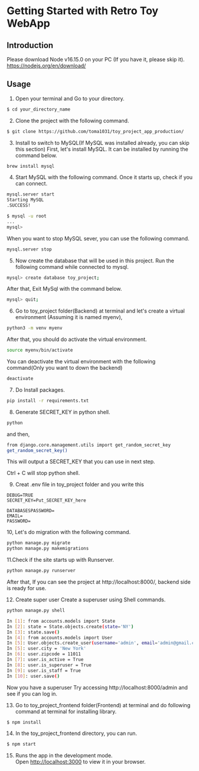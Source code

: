 # Getting Started with Retro Toy WebApp

## Introduction

Please download Node v16.15.0 on your PC (If you have it, please skip it).
https://nodejs.org/en/download/

## Usage

1. Open your terminal and Go to your directory.
```bash
$ cd your_directory_name
```

2. Clone the project with the following command.
```bash
$ git clone https://github.com/toma1031/toy_project_app_production/
```

3. Install to switch to MySQL(If MySQL was installed already, you can skip this section)
First, let's install MySQL. It can be installed by running the command below.
```bash
brew install mysql
```

4. Start MySQL with the following command. Once it starts up, check if you can connect.
```bash
mysql.server start
Starting MySQL
.SUCCESS!

$ mysql -u root
...
mysql>
```

When you want to stop MySQL sever, you can use the following command.
```bash
mysql.server stop
```

5. Now create the database that will be used in this project. 
Run the following command while connected to mysql.
```bash
mysql> create database toy_project;
```

After that,
Exit MySql with the command below.
```bash
mysql> quit;
```

6. Go to toy_project folder(Backend) at terminal and let's create a virtual environment (Assuming it is named myenv),
```bash
python3 -m venv myenv
```

After that, you should do activate the virtual environment.
```bash
source myenv/bin/activate 
```

You can deactivate the virtual environment with the following command(Only you want to down the backend)
```bash
deactivate
```

7. Do Install packages.
```bash
pip install -r requirements.txt
```

8. Generate SECRET_KEY in python shell.
```bash
python
```

and then,

```bash
from django.core.management.utils import get_random_secret_key
get_random_secret_key() 
```

This will output a SECRET_KEY that you can use in next step.

Ctrl + C will stop python shell.

9. Creat .env file in toy_project folder and you write this
```
DEBUG=TRUE
SECRET_KEY=Put_SECRET_KEY_here

DATABASESPASSWORD=
EMAIL=
PASSWORD=
```

10, Let's do migration with the following command.
```bash
python manage.py migrate
python manage.py makemigrations
```

11.Check if the site starts up with Runserver.
```bash
python manage.py runserver
```
After that,
If you can see the project at http://localhost:8000/,
backend side is ready for use.

12. Create super user
Create a superuser using Shell commands.
```bash
python manage.py shell

In [1]: from accounts.models import State
In [2]: state = State.objects.create(state='NY')
In [3]: state.save()
In [4]: from accounts.models import User
In [5]: User.objects.create_user(username='admin', email='admin@gmail.com', password='testpass')
In [5]: user.city = 'New York'
In [6]: user.zipcode = 11011
In [7]: user.is_active = True
In [8]: user.is_superuser = True
In [9]: user.is_staff = True
In [10]: user.save()
```
Now you have a superuser
Try accessing http://localhost:8000/admin and see if you can log in.


13. Go to toy_project_frontend folder(Frontend) at terminal and do following command at terminal for installing library.
```bash
$ npm install
```

14. In the toy_project_frontend directory, you can run.
```bash
$ npm start
```

15. Runs the app in the development mode.\
Open [http://localhost:3000](http://localhost:3000) to view it in your browser.